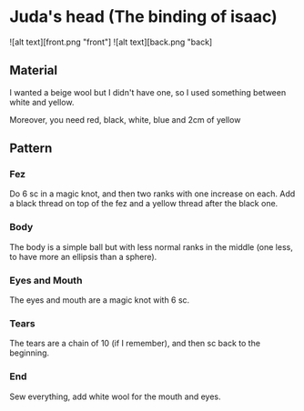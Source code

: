 # Juda's head (The binding of isaac)

![alt text][front.png "front"] ![alt text][back.png "back]

## Material

I wanted a beige wool but I didn't have one, so I used something between white and yellow.

Moreover, you need red, black, white, blue and 2cm of yellow

## Pattern

### Fez

Do 6 sc in a magic knot, and then two ranks with one increase on each. Add a black thread on top of the fez and a yellow thread after the black one.

### Body

The body is a simple ball but with less normal ranks in the middle (one less, to have more an ellipsis than a sphere).

### Eyes and Mouth

The eyes and mouth are a magic knot with 6 sc.

### Tears

The tears are a chain of 10 (if I remember), and then sc back to the beginning.

### End

Sew everything, add white wool for the mouth and eyes.